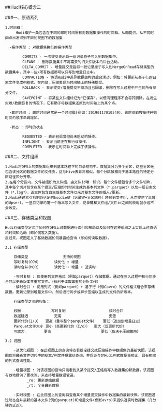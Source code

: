 ##Hudi核心概念二

###一、原语系列

    1.时间轴：
         Hudi维护一条包含在不同的即时时间所有对数据集操作的时间轴，从而提供，从不同时间点出发得到不同的视图下的数据集
        
      ·操作类型 : 对数据集执行的操作类型
      
            COMMITS - 一次提交表示将一组记录原子写入到数据集中。        
            CLEANS - 删除数据集中不再需要的旧文件版本的后台活动。        
            DELTA_COMMIT - 增量提交是指将一批记录原子写入到MergeOnRead存储类型的数据集中，其中一些/所有数据都可以只写到增量日志中。        
            COMPACTION - 协调Hudi中差异数据结构的后台活动，例如：将更新从基于行的日志文件变成列格式。在内部，压缩表现为时间轴上的特殊提交。        
            ROLLBACK - 表示提交/增量提交不成功且已回滚，删除在写入过程中产生的所有部分文件。       
            SAVEPOINT - 将某些文件组标记为"已保存"，以便清理程序不会将其删除。在发生灾难/数据恢复的情况下，它有助于将数据集还原到时间轴上的某个点。
        
      ·即时时间 : 即时时间通常是一个时间戳(例如：20190117010349)，该时间戳按操作开始时间的顺序单调增加。
      
      ·状态 : 即时的状态
      
            REQUESTED - 表示已调度但尚未启动的操作。            
            INFLIGHT - 表示当前正在执行该操作。           
            COMPLETED - 表示在时间轴上完成了该操作。
            
###二、文件组织

    1.Hudi将DFS上的数据集组织到基本路径下的目录结构中。数据集分为多个分区，这些分区是包含该分区的数据文件的文件夹，这与Hive表非常相似。每个分区被相对于基本路径的特定分区路径区分开来。
    2.在每个分区内，文件被组织为文件组，由文件id唯一标识。每个文件组包含多个文件切片，其中每个切片包含在某个提交/压缩即时时间生成的基本列文件（*.parquet）以及一组日志文件（*.log*），该文件包含自生成基本文件以来对基本文件的插入/更新。
    3.Hudi通过索引机制将给定的hoodie键（记录键+分区路径）映射到文件组，从而提供了高效的Upsert。一旦将记录的第一个版本写入文件，记录键和文件组/文件id之间的映射就永远不会改变。
    
###三、存储类型和视图

    Hudi存储类型定义了如何在DFS上对数据进行索引和布局以及如何在这种组织之上实现上述原语和时间轴活动（即如何写入数据）。
    反过来，视图定义了基础数据如何暴露给查询（即如何读取数据）。
    
    3.1 存储类型
    
        存储类型	            支持的视图
        写时复制(COW)	    读优化 + 增量
        读时合并(MOR)	    读优化 + 增量 + 近实时
        
        ·写时复制 : 仅使用列文件格式（例如parquet）存储数据。通过在写入过程中执行同步合并以更新版本并重写文件。（有利于读取繁重的分析工作）
        ·读时合并 : 使用列式（例如parquet）+ 基于行（例如avro）的文件格式组合来存储数据。更新记录到增量文件中，然后进行同步或异步压缩以生成列文件的新版本。
        
        存储类型之间的权衡：
        
        权衡	            写时复制	                读时合并
        数据延迟	        更高	                    更低
        更新代价(I/O)	更高（重写整个parquet文件）	更低（追加到增量日志）
        Parquet文件大小	更小（高更新代价（I/o））	更大（低更新代价）
        写放大	        更高	                     更低（取决于压缩策略）
        
    3.2 视图
    
        ·读优化视图 : 在此视图上的查询将查看给定提交或压缩操作中数据集的最新快照。该视图仅将最新文件切片中的基本/列文件暴露给查询，并保证与非Hudi列式数据集相比，具有相同的列式查询性能。
        
        ·增量视图 : 对该视图的查询只能看到从某个提交/压缩后写入数据集的新数据。该视图有效地提供了更改流，来支持增量数据管道。
              _ro: 更新原始数据
              _rt: 全量最新数据
                    
        ·实时视图 : 在此视图上的查询将查看某个增量提交操作中数据集的最新快照。该视图通过动态合并最新的基本文件(例如parquet)和增量文件(例如avro)来提供近实时数据集（几分钟的延迟）。